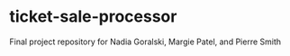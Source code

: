 # ticket-sale-processor
Final project repository for Nadia Goralski, Margie Patel, and Pierre Smith
